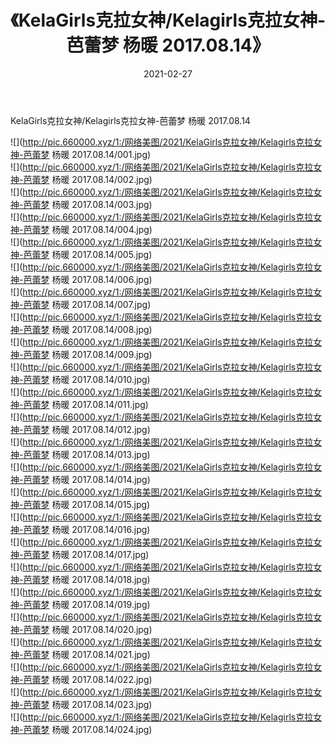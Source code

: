﻿---
layout: post
title:  《KelaGirls克拉女神/Kelagirls克拉女神-芭蕾梦 杨暖 2017.08.14》
date:   2021-02-27
img: http://pic.660000.xyz/1:/网络美图/2021/KelaGirls克拉女神/Kelagirls克拉女神-芭蕾梦 杨暖 2017.08.14/000.jpg
categories: [美女, 清纯, 唯美]
---

KelaGirls克拉女神/Kelagirls克拉女神-芭蕾梦 杨暖 2017.08.14

 ![](http://pic.660000.xyz/1:/网络美图/2021/KelaGirls克拉女神/Kelagirls克拉女神-芭蕾梦 杨暖 2017.08.14/001.jpg) <br>![](http://pic.660000.xyz/1:/网络美图/2021/KelaGirls克拉女神/Kelagirls克拉女神-芭蕾梦 杨暖 2017.08.14/002.jpg) <br>![](http://pic.660000.xyz/1:/网络美图/2021/KelaGirls克拉女神/Kelagirls克拉女神-芭蕾梦 杨暖 2017.08.14/003.jpg) <br>![](http://pic.660000.xyz/1:/网络美图/2021/KelaGirls克拉女神/Kelagirls克拉女神-芭蕾梦 杨暖 2017.08.14/004.jpg) <br>![](http://pic.660000.xyz/1:/网络美图/2021/KelaGirls克拉女神/Kelagirls克拉女神-芭蕾梦 杨暖 2017.08.14/005.jpg) <br>![](http://pic.660000.xyz/1:/网络美图/2021/KelaGirls克拉女神/Kelagirls克拉女神-芭蕾梦 杨暖 2017.08.14/006.jpg) <br>![](http://pic.660000.xyz/1:/网络美图/2021/KelaGirls克拉女神/Kelagirls克拉女神-芭蕾梦 杨暖 2017.08.14/007.jpg) <br>![](http://pic.660000.xyz/1:/网络美图/2021/KelaGirls克拉女神/Kelagirls克拉女神-芭蕾梦 杨暖 2017.08.14/008.jpg) <br>![](http://pic.660000.xyz/1:/网络美图/2021/KelaGirls克拉女神/Kelagirls克拉女神-芭蕾梦 杨暖 2017.08.14/009.jpg) <br>![](http://pic.660000.xyz/1:/网络美图/2021/KelaGirls克拉女神/Kelagirls克拉女神-芭蕾梦 杨暖 2017.08.14/010.jpg) <br>![](http://pic.660000.xyz/1:/网络美图/2021/KelaGirls克拉女神/Kelagirls克拉女神-芭蕾梦 杨暖 2017.08.14/011.jpg) <br>![](http://pic.660000.xyz/1:/网络美图/2021/KelaGirls克拉女神/Kelagirls克拉女神-芭蕾梦 杨暖 2017.08.14/012.jpg) <br>![](http://pic.660000.xyz/1:/网络美图/2021/KelaGirls克拉女神/Kelagirls克拉女神-芭蕾梦 杨暖 2017.08.14/013.jpg) <br>![](http://pic.660000.xyz/1:/网络美图/2021/KelaGirls克拉女神/Kelagirls克拉女神-芭蕾梦 杨暖 2017.08.14/014.jpg) <br>![](http://pic.660000.xyz/1:/网络美图/2021/KelaGirls克拉女神/Kelagirls克拉女神-芭蕾梦 杨暖 2017.08.14/015.jpg) <br>![](http://pic.660000.xyz/1:/网络美图/2021/KelaGirls克拉女神/Kelagirls克拉女神-芭蕾梦 杨暖 2017.08.14/016.jpg) <br>![](http://pic.660000.xyz/1:/网络美图/2021/KelaGirls克拉女神/Kelagirls克拉女神-芭蕾梦 杨暖 2017.08.14/017.jpg) <br>![](http://pic.660000.xyz/1:/网络美图/2021/KelaGirls克拉女神/Kelagirls克拉女神-芭蕾梦 杨暖 2017.08.14/018.jpg) <br>![](http://pic.660000.xyz/1:/网络美图/2021/KelaGirls克拉女神/Kelagirls克拉女神-芭蕾梦 杨暖 2017.08.14/019.jpg) <br>![](http://pic.660000.xyz/1:/网络美图/2021/KelaGirls克拉女神/Kelagirls克拉女神-芭蕾梦 杨暖 2017.08.14/020.jpg) <br>![](http://pic.660000.xyz/1:/网络美图/2021/KelaGirls克拉女神/Kelagirls克拉女神-芭蕾梦 杨暖 2017.08.14/021.jpg) <br>![](http://pic.660000.xyz/1:/网络美图/2021/KelaGirls克拉女神/Kelagirls克拉女神-芭蕾梦 杨暖 2017.08.14/022.jpg) <br>![](http://pic.660000.xyz/1:/网络美图/2021/KelaGirls克拉女神/Kelagirls克拉女神-芭蕾梦 杨暖 2017.08.14/023.jpg) <br>![](http://pic.660000.xyz/1:/网络美图/2021/KelaGirls克拉女神/Kelagirls克拉女神-芭蕾梦 杨暖 2017.08.14/024.jpg) <br>